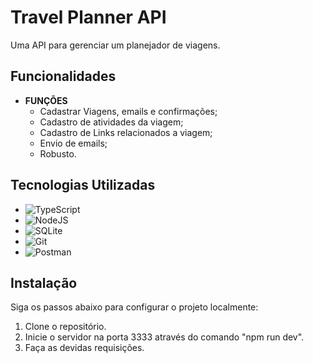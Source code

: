 # Travel Planner API

Uma API para gerenciar um planejador de viagens.

## Funcionalidades

- **FUNÇÕES**
  - Cadastrar Viagens, emails e confirmações;
  - Cadastro de atividades da viagem;
  - Cadastro de Links relacionados a viagem;
  - Envio de emails;
  - Robusto.


## Tecnologias Utilizadas
- ![TypeScript](https://img.shields.io/badge/TypeScript-007ACC?style=for-the-badge&logo=typescript&logoColor=white)
- ![NodeJS](https://img.shields.io/badge/node.js-6DA55F?style=for-the-badge&logo=node.js&logoColor=white)
- ![SQLite](https://img.shields.io/badge/SQLite-000?style=for-the-badge&logo=sqlite&logoColor=07405E)
- ![Git](https://img.shields.io/badge/GIT-E44C30?style=for-the-badge&logo=git&logoColor=white)
- ![Postman](https://img.shields.io/badge/Postman-FF6C37.svg?style=for-the-badge&logo=Postman&logoColor=white)


## Instalação

Siga os passos abaixo para configurar o projeto localmente:

1. Clone o repositório.
2. Inicie o servidor na porta 3333 através do comando "npm run dev".
3. Faça as devidas requisições.

